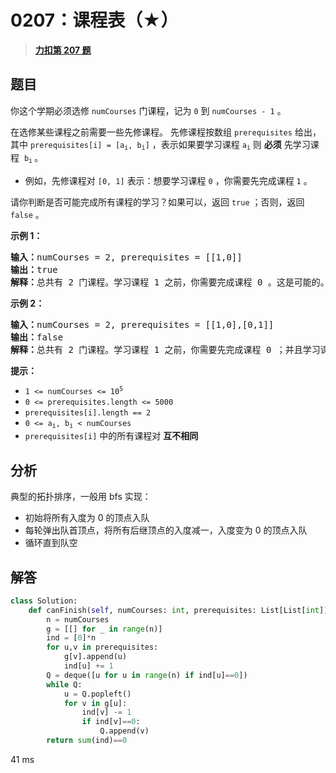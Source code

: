 # 0207：课程表（★）


> <u>**[力扣第 207 题](https://leetcode.cn/problems/course-schedule/)**</u>

## 题目

<p>你这个学期必须选修 <code>numCourses</code> 门课程，记为 <code>0</code> 到 <code>numCourses - 1</code> 。</p>

<p>在选修某些课程之前需要一些先修课程。 先修课程按数组 <code>prerequisites</code> 给出，其中 <code>prerequisites[i] = [a<sub>i</sub>, b<sub>i</sub>]</code> ，表示如果要学习课程 <code>a<sub>i</sub></code> 则 <strong>必须</strong> 先学习课程  <code>b<sub>i</sub></code><sub> </sub>。</p>

<ul>
<li>例如，先修课程对 <code>[0, 1]</code> 表示：想要学习课程 <code>0</code> ，你需要先完成课程 <code>1</code> 。</li>
</ul>

<p>请你判断是否可能完成所有课程的学习？如果可以，返回 <code>true</code> ；否则，返回 <code>false</code> 。</p>



<p><strong>示例 1：</strong></p>

<pre>
<strong>输入：</strong>numCourses = 2, prerequisites = [[1,0]]
<strong>输出：</strong>true
<strong>解释：</strong>总共有 2 门课程。学习课程 1 之前，你需要完成课程 0 。这是可能的。</pre>

<p><strong>示例 2：</strong></p>

<pre>
<strong>输入：</strong>numCourses = 2, prerequisites = [[1,0],[0,1]]
<strong>输出：</strong>false
<strong>解释：</strong>总共有 2 门课程。学习课程 1 之前，你需要先完成​课程 0 ；并且学习课程 0 之前，你还应先完成课程 1 。这是不可能的。</pre>



<p><strong>提示：</strong></p>

<ul>
<li><code>1 <= numCourses <= 10<sup>5</sup></code></li>
<li><code>0 <= prerequisites.length <= 5000</code></li>
<li><code>prerequisites[i].length == 2</code></li>
<li><code>0 <= a<sub>i</sub>, b<sub>i</sub> < numCourses</code></li>
<li><code>prerequisites[i]</code> 中的所有课程对 <strong>互不相同</strong></li>
</ul>


## 分析

典型的拓扑排序，一般用 bfs 实现：
- 初始将所有入度为 0 的顶点入队
- 每轮弹出队首顶点，将所有后继顶点的入度减一，入度变为 0 的顶点入队
- 循环直到队空

## 解答

```python
class Solution:
    def canFinish(self, numCourses: int, prerequisites: List[List[int]]) -> bool:
        n = numCourses
        g = [[] for _ in range(n)]
        ind = [0]*n
        for u,v in prerequisites:
            g[v].append(u)
            ind[u] += 1
        Q = deque([u for u in range(n) if ind[u]==0])
        while Q:
            u = Q.popleft()
            for v in g[u]:
                ind[v] -= 1
                if ind[v]==0:
                    Q.append(v)
        return sum(ind)==0
```
41 ms


